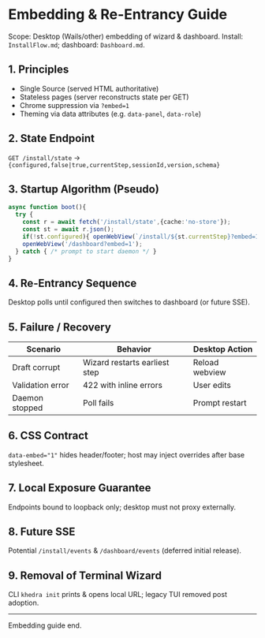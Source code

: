 # Embedding & Re-Entrancy Guide

Scope: Desktop (Wails/other) embedding of wizard & dashboard. Install: `InstallFlow.md`; dashboard: `Dashboard.md`.

## 1. Principles
- Single Source (served HTML authoritative)
- Stateless pages (server reconstructs state per GET)
- Chrome suppression via `?embed=1`
- Theming via data attributes (e.g. `data-panel`, `data-role`)

## 2. State Endpoint
`GET /install/state` → `{configured,false|true,currentStep,sessionId,version,schema}`

## 3. Startup Algorithm (Pseudo)
```ts
async function boot(){
  try {
    const r = await fetch('/install/state',{cache:'no-store'});
    const st = await r.json();
    if(!st.configured){ openWebView(`/install/${st.currentStep}?embed=1`); return; }
    openWebView('/dashboard?embed=1');
  } catch { /* prompt to start daemon */ }
}
```

## 4. Re-Entrancy Sequence
Desktop polls until configured then switches to dashboard (or future SSE).

## 5. Failure / Recovery
 
| Scenario | Behavior | Desktop Action |
|----------|----------|----------------|
| Draft corrupt | Wizard restarts earliest step | Reload webview |
| Validation error | 422 with inline errors | User edits |
| Daemon stopped | Poll fails | Prompt restart |

## 6. CSS Contract
`data-embed="1"` hides header/footer; host may inject overrides after base stylesheet.

## 7. Local Exposure Guarantee
Endpoints bound to loopback only; desktop must not proxy externally.

## 8. Future SSE
Potential `/install/events` & `/dashboard/events` (deferred initial release).

## 9. Removal of Terminal Wizard
CLI `khedra init` prints & opens local URL; legacy TUI removed post adoption.

---
Embedding guide end.

